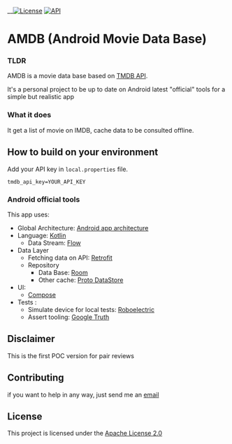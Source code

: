 __[![License](https://img.shields.io/badge/License-Apache%202.0-blue.svg)](https://opensource.org/licenses/Apache-2.0)
[![API](https://img.shields.io/badge/API-21%2B-brightgreen.svg?style=flat)](https://android-arsenal.com/api?level=21)

# AMDB (Android Movie Data Base)

### TLDR
AMDB is a movie data base based on [TMDB API](https://developers.themoviedb.org/3). 

It's a personal project to be up to date on Android latest "official" tools for a simple but realistic app

### What it does
It get a list of movie on IMDB, cache data to be consulted offline.

## How to build on your environment
Add your API key in `local.properties` file.
```
tmdb_api_key=YOUR_API_KEY
```

### Android official tools
This app uses:
* Global Architecture: [Android app architecture](https://developer.android.com/topic/architecture)
* Language: [Kotlin](https://developer.android.com/kotlin)
  * Data Stream: [Flow](https://developer.android.com/kotlin/flow)
* Data Layer
  * Fetching data on API: [Retrofit](https://square.github.io/retrofit/)
  * Repository
    * Data Base: [Room](https://developer.android.com/jetpack/androidx/releases/room)
    * Other cache:  [Proto DataStore](https://developer.android.com/topic/libraries/architecture/datastore)
* UI:
  * [Compose](https://developer.android.com/jetpack/compose)
* Tests :
  * Simulate device for local tests: [Roboelectric](http://robolectric.org/)
  * Assert tooling: [Google Truth](https://github.com/google/truth)

## Disclaimer
This is the first POC version for pair reviews

## Contributing
if you want to help in any way, just send me an [email](mailto:pierre@cabnum.fr)

## License
This project is licensed under the [Apache License 2.0](https://opensource.org/licenses/Apache-2.0) 


